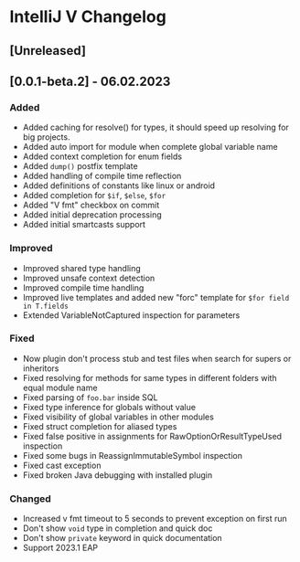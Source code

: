 # IntelliJ V Changelog

## [Unreleased]

## [0.0.1-beta.2] - 06.02.2023

### Added

- Added caching for resolve() for types, it should speed up resolving for big projects.
- Added auto import for module when complete global variable name
- Added context completion for enum fields
- Added `dump()` postfix template
- Added handling of compile time reflection
- Added definitions of constants like linux or android
- Added completion for `$if`, `$else`, `$for`
- Added "V fmt" checkbox on commit
- Added initial deprecation processing
- Added initial smartcasts support

### Improved

- Improved shared type handling
- Improved unsafe context detection
- Improved compile time handling
- Improved live templates and added new "forc" template for `$for field in T.fields`
- Extended VariableNotCaptured inspection for parameters

### Fixed 

- Now plugin don't process stub and test files when search for supers or inheritors
- Fixed resolving for methods for same types in different folders with equal module name
- Fixed parsing of `foo.bar` inside SQL
- Fixed type inference for globals without value
- Fixed visibility of global variables in other modules
- Fixed struct completion for aliased types
- Fixed false positive in assignments for RawOptionOrResultTypeUsed inspection
- Fixed some bugs in ReassignImmutableSymbol inspection
- Fixed cast exception
- Fixed broken Java debugging with installed plugin

### Changed

- Increased v fmt timeout to 5 seconds to prevent exception on first run
- Don't show `void` type in completion and quick doc
- Don't show `private` keyword in quick documentation
- Support 2023.1 EAP

